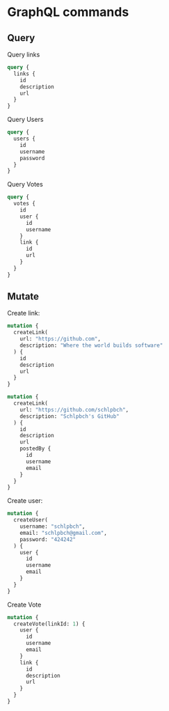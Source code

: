 # GraphQL commands

## Query

Query links

```graphql
query {
  links {
    id
    description
    url
  }
}
```

Query Users

```graphql
query {
  users {
    id
    username
    password
  }
}
```

Query Votes

```graphql
query {
  votes {
    id
    user {
      id
      username
    }
    link {
      id
      url
    }
  }
}
```

## Mutate

Create link:

```graphql
mutation {
  createLink(
    url: "https://github.com",
    description: "Where the world builds software"
  ) {
    id
    description
    url
  }
}
```

```graphql
mutation {
  createLink(
    url: "https://github.com/schlpbch",
    description: "Schlpbch's GitHub"
  ) {
    id
    description
    url
    postedBy {
      id
      username
      email
    }
  }
}
```

Create user:

```graphql
mutation {
  createUser(
    username: "schlpbch",
    email: "schlpbch@gmail.com",
    password: "424242"
  ) {
    user {
      id
      username
      email
    }
  }
}
```

Create Vote

```graphql
mutation {
  createVote(linkId: 1) {
    user {
      id
      username
      email
    }
    link {
      id
      description
      url
    }
  } 
}
```
